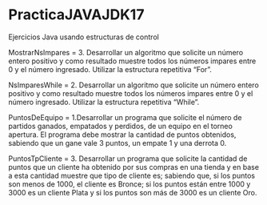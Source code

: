 # PracticaJAVAJDK17
Ejercicios Java usando estructuras de control

MostrarNsImpares = 3. Desarrollar un algoritmo que solicite un número entero positivo y como
resultado muestre todos los números impares entre 0 y el número
ingresado. Utilizar la estructura repetitiva “For”.

NsImparesWhile = 2. Desarrollar un algoritmo que solicite un número entero positivo y como
resultado muestre todos los números impares entre 0 y el número
ingresado. Utilizar la estructura repetitiva “While”.

PuntosDeEquipo = 1.Desarrollar un programa que solicite el número de partidos ganados,
empatados y perdidos, de un equipo en el torneo apertura. El programa
debe mostrar la cantidad de puntos obtenidos, sabiendo que un gane vale 3
puntos, un empate 1 y una derrota 0.

PuntosTpCliente = 3. Desarrollar un programa que solicite la cantidad de puntos que un cliente ha
obtenido por sus compras en una tienda y en base a esta cantidad muestre
que tipo de cliente es; sabiendo que, si los puntos son menos de 1000, el
cliente es Bronce; si los puntos están entre 1000 y 3000 es un cliente Plata
y si los puntos son más de 3000 es un cliente Oro.
